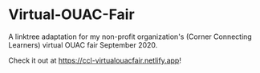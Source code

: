 # Virtual-OUAC-Fair
A linktree adaptation for my non-profit organization's (Corner Connecting Learners) virtual OUAC fair September 2020. 

Check it out at https://ccl-virtualouacfair.netlify.app!
